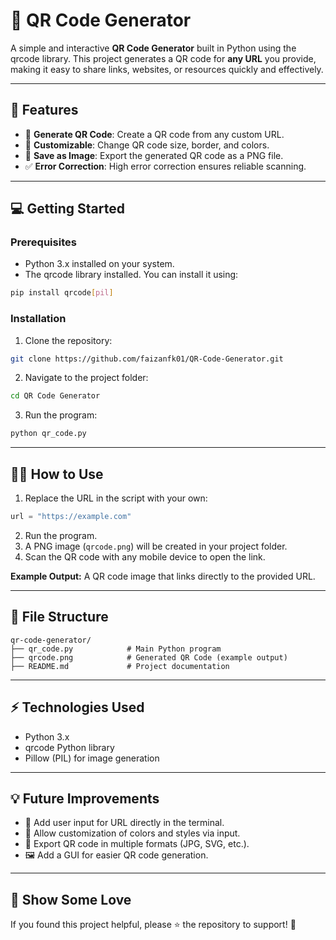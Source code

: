 # 📱 QR Code Generator

A simple and interactive **QR Code Generator** built in Python using the qrcode library. This project generates a QR code for **any URL** you provide, making it easy to share links, websites, or resources quickly and effectively.

---

## 🚀 Features

- 🔗 **Generate QR Code**: Create a QR code from any custom URL.
- 🎨 **Customizable**: Change QR code size, border, and colors.
- 💾 **Save as Image**: Export the generated QR code as a PNG file.
- ✅ **Error Correction**: High error correction ensures reliable scanning.

---

## 💻 Getting Started

### Prerequisites

- Python 3.x installed on your system.
- The qrcode library installed. You can install it using:

```bash
pip install qrcode[pil]
```

### Installation

1. Clone the repository:

```bash
git clone https://github.com/faizanfk01/QR-Code-Generator.git
```

2. Navigate to the project folder:

```bash
cd QR Code Generator
```

3. Run the program:

```bash
python qr_code.py
```

---

## 🧑‍💻 How to Use

1. Replace the URL in the script with your own:

```python
url = "https://example.com"
```

2. Run the program.
3. A PNG image (`qrcode.png`) will be created in your project folder.
4. Scan the QR code with any mobile device to open the link.

**Example Output:**
A QR code image that links directly to the provided URL.

---

## 📂 File Structure

```
qr-code-generator/
├── qr_code.py            # Main Python program
├── qrcode.png            # Generated QR Code (example output)
├── README.md             # Project documentation
```

---

## ⚡ Technologies Used

- Python 3.x
- qrcode Python library
- Pillow (PIL) for image generation

---

## 💡 Future Improvements

- 🎨 Add user input for URL directly in the terminal.
- 🌈 Allow customization of colors and styles via input.
- 📂 Export QR code in multiple formats (JPG, SVG, etc.).
- 🖼️ Add a GUI for easier QR code generation.

---

## 🌟 Show Some Love

If you found this project helpful, please ⭐ the repository to support! 🚀
